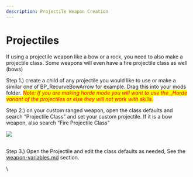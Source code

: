 ```yaml
---
description: Projectile Weapon Creation
---
```


# Projectiles

If using a projectile weapon like a bow or a rock, you need to also make a projectile class. Some weapons will even have a fire projectile class as well (bows)

Step 1.) create a child of any projectile you would like to use or make a similar one of BP\_RecurveBowArrow for example. Drag this into your mods folder. _<mark style="color:red;">Note: If you are making horde mode you will want to use the \_Horde variant of the projectiles or else they will not work with skills.</mark>_

Step 2.) on your custom ranged weapon, open the class defaults and search “Projectile Class” and set your custom projectile. If it is a bow weapon, also search “Fire Projectile Class”

![](https://lh6.googleusercontent.com/\_YN8ohKIcZAy16MOpt--h9AyqMNfJbFCUbz4tYg4cXJA1Xa6zBUMT6IY583Zg-JAM5FKEGckkM07vX8KecSSaaYd\_oT6S2MNTGLAENezFV9PJl4Sj5kKDQLMvzvXqLOq5TTataehZjJvqOaQCr-WnzA)

\
Step 3.) Open the Projectile and edit the class defaults as needed, See the [weapon-variables.md](weapon-variables.md "mention") section.

\
